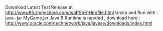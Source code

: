Download Latest Test Release at http://www85.zippyshare.com/v/aPSb61Hm/file.html
Unzip and Run with :  java -jar MyGame.jar
Java 8 Runtime is needed , download here : http://www.oracle.com/technetwork/java/javase/downloads/index.html
